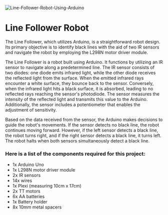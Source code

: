 ![Line-Follower-Robot-Using-Arduino](https://github.com/Ahmed-Maher77/Line_Follower_Robot/assets/112467034/a40691a1-ee9a-449c-bcaa-9fada22d6df6)

# Line Follower Robot
The Line Follower, which utilizes Arduino, is a straightforward robot design. Its primary objective is to identify black lines with the aid of two IR sensors and navigate the robot by employing the L298N motor driver module.

The Line Follower is a robot built using Arduino. It functions by utilizing an IR sensor to navigate along a predetermined line. The IR sensor consists of two diodes: one diode emits infrared light, while the other diode receives the reflected light from the surface. When the emitted infrared rays encounter a white surface, they bounce back to the sensor. Conversely, when the infrared light hits a black surface, it is absorbed, leading to no reflected rays reaching the sensor's photodiode. The sensor measures the intensity of the reflected light and transmits this value to the Arduino. Additionally, the sensor includes a potentiometer that enables the adjustment of sensitivity.

Based on the data received from the sensor, the Arduino makes decisions to guide the robot's movements. If the sensor detects no black line, the robot continues moving forward. However, if the left sensor detects a black line, the robot turns right, and if the right sensor detects a black line, it turns left. The robot halts when both sensors simultaneously detect a black line.

### Here is a list of the components required for this project:

* 1x Arduino Uno
* 1x L298N motor driver module
* 2x IR sensors
* 14x wires
* 1x Plexi (measuring 10cm x 17cm)
* 2x TT motors
* 6x AA batteries
* 1x Battery holder
* 8x 10mm metal spacers
